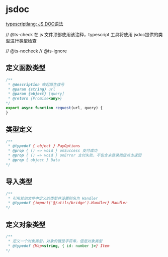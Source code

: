 # jsdoc

[typescriptlang: JS DOC语法](https://www.typescriptlang.org/docs/handbook/jsdoc-supported-types.html)


// @ts-check
在 js 文件顶部使用该注释，typescript 工具将使用 jsdoc提供的类型进行类型检查

// @ts-nocheck
// @ts-ignore


## 定义函数类型
```javascript
/**
 * @description 唤起原生拨号
 * @param {string} url
 * @param {object} [query]
 * @return {Promise<any>}
*/
export async function request(url, query) {
}
```

## 类型定义
```javascript
/**
 * @typedef { object } PayOptions
 * @prop { () => void } onSuccess 支付成功
 * @prop { () => void } onError 支付失败，不包含未登录微信点击返回
 * @prop { object } Data
*/
```

## 导入类型
```javascript
/**
 * 引用其他文件中定义的类型并设置别名为 Handler
 * @typedef {import('@/utils/bridge').Handler} Handler
*/
```

## 定义对象类型
```javascript
/**
 * 定义一个对象类型，对象的键是字符串，值是对象类型
 * @typedef {Map<string, { id: number }>} Item
*/
```
